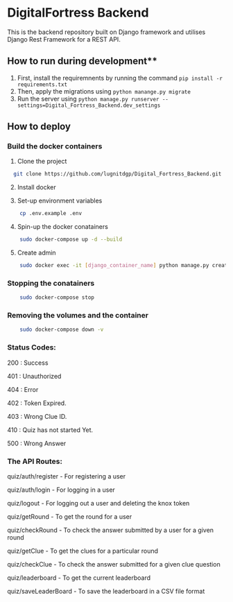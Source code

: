 # DigitalFortress Backend
This is the backend repository built on Django framework and utilises Django Rest Framework for a REST API.

## How to run during development**

1. First, install the requiremnents by running the command `pip install -r requirements.txt`
2. Then, apply the migrations using `python manange.py migrate`
3. Run the server using `python manage.py runserver --settings=Digital_Fortress_Backend.dev_settings`


## How to deploy 

### Build the docker containers

1. Clone the project

```bash
  git clone https://github.com/lugnitdgp/Digital_Fortress_Backend.git
```

2. Install docker



3. Set-up environment variables

```bash
    cp .env.example .env
```

4. Spin-up the docker conatainers

```bash
    sudo docker-compose up -d --build
```
5. Create admin

```bash
    sudo docker exec -it [django_container_name] python manage.py createsuperuser
```

### Stopping the conatainers

```bash
    sudo docker-compose stop
```

### Removing the volumes and the container
```bash
    sudo docker-compose down -v
```

### Status Codes:

200 : Success

401 : Unauthorized

404 : Error

402 : Token Expired.

403 : Wrong Clue ID.

410 : Quiz has not started Yet.

500 : Wrong Answer

### The API Routes:

quiz/auth/register - For registering a user

quiz/auth/login - For logging in a user

quiz/logout - For logging out a user and deleting the knox token

quiz/getRound - To get the round for a user

quiz/checkRound - To check the answer submitted by a user for a given round

quiz/getClue - To get the clues for a particular round

quiz/checkClue - To check the answer submitted for a given clue question

quiz/leaderboard - To get the current leaderboard

quiz/saveLeaderBoard - To save the leaderboard in a CSV file format
